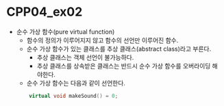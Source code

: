 # CPP04_ex02

+ 순수 가상 함수(pure virtual function)
	+ 함수의 정의가 이루어지지 않고 함수의 선언만 이루어진 함수.
	+ 순수 가상 함수가 있는 클래스를 추상 클래스(abstract class)라고 부른다.
		+ 추상 클래스는 객체 선언이 불가능하다.
		+ 추상 클래스를 상속받은 클래스는 반드시 순수 가상 함수를 오버라이딩 해야한다.
	+ 순수 가상 함수는 다음과 같이 선언한다.
	```cpp
		virtual void makeSound() = 0;
	```